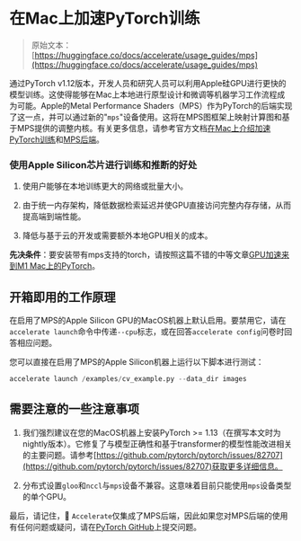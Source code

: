 # 在Mac上加速PyTorch训练

> 原始文本：[https://huggingface.co/docs/accelerate/usage_guides/mps](https://huggingface.co/docs/accelerate/usage_guides/mps)

通过PyTorch v1.12版本，开发人员和研究人员可以利用Apple硅GPU进行更快的模型训练。这使得能够在Mac上本地进行原型设计和微调等机器学习工作流程成为可能。Apple的Metal Performance Shaders（MPS）作为PyTorch的后端实现了这一点，并可以通过新的"`mps`"设备使用。这将在MPS图框架上映射计算图和基于MPS提供的调整内核。有关更多信息，请参考官方文档[在Mac上介绍加速PyTorch训练](https://pytorch.org/blog/introducing-accelerated-pytorch-training-on-mac/)和[MPS后端](https://pytorch.org/docs/stable/notes/mps.html)。

### 使用Apple Silicon芯片进行训练和推断的好处

1.  使用户能够在本地训练更大的网络或批量大小。

1.  由于统一内存架构，降低数据检索延迟并使GPU直接访问完整内存存储，从而提高端到端性能。

1.  降低与基于云的开发或需要额外本地GPU相关的成本。

**先决条件**：要安装带有mps支持的torch，请按照这篇不错的中等文章[GPU加速来到M1 Mac上的PyTorch](https://medium.com/towards-data-science/gpu-acceleration-comes-to-pytorch-on-m1-macs-195c399efcc1)。

## 开箱即用的工作原理

在启用了MPS的Apple Silicon GPU的MacOS机器上默认启用。要禁用它，请在`accelerate launch`命令中传递`--cpu`标志，或在回答`accelerate config`问卷时回答相应问题。

您可以直接在启用了MPS的Apple Silicon机器上运行以下脚本进行测试：

```py
accelerate launch /examples/cv_example.py --data_dir images
```

## 需要注意的一些注意事项

1.  我们强烈建议在您的MacOS机器上安装PyTorch >= 1.13（在撰写本文时为nightly版本）。它修复了与模型正确性和基于transformer的模型性能改进相关的主要问题。请参考[https://github.com/pytorch/pytorch/issues/82707](https://github.com/pytorch/pytorch/issues/82707)获取更多详细信息。

1.  分布式设置`gloo`和`nccl`与`mps`设备不兼容。这意味着目前只能使用`mps`设备类型的单个GPU。

最后，请记住，🤗 `Accelerate`仅集成了MPS后端，因此如果您对MPS后端的使用有任何问题或疑问，请在[PyTorch GitHub](https://github.com/pytorch/pytorch/issues)上提交问题。
